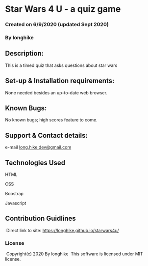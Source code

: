 # Star Wars 4 U - a quiz game

### Created on 6/9/2020 (updated Sept 2020)

### By longhike

## Description:

This is a timed quiz that asks questions about star wars

## Set-up & Installation requirements:

None needed besides an up-to-date web browser.

## Known Bugs:

No known bugs; high scores feature to come. 

## Support & Contact details:

e-mail long.hike.dev@gmail.com

## Technologies Used

HTML

CSS

Boostrap

Javascript

## Contribution Guidlines 
​
Direct link to site:
https://longhike.github.io/starwars4u/
​
### License
​
Copyright(c) 2020 By longhike
​
This software is licensed under MIT license.

